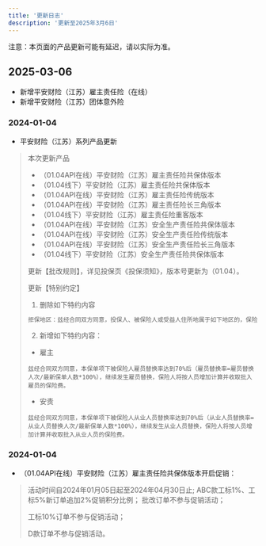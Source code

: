 ```yaml
---
title: '更新日志'
description: '更新至2025年3月6日'
---
```


<Note>
  注意：本页面的产品更新可能有延迟，请以实际为准。
</Note>

## 2025-03-06

- 新增平安财险（江苏）雇主责任险（在线）
- 新增平安财险（江苏）团体意外险










### 2024-01-04
- 平安财险（江苏）系列产品更新
> 本次更新产品
> 
> - （01.04API在线）平安财险（江苏）雇主责任险共保体版本
> - （01.04线下）平安财险（江苏）雇主责任险共保体版本
> - （01.04API在线）平安财险（江苏）雇主责任险传统版本
> - （01.04API在线）平安财险（江苏）雇主责任险长三角版本
> - （01.04线下）平安财险（江苏）雇主责任险重客版本
> - （01.04API在线）平安财险（江苏）安全生产责任险共保体版本
> - （01.04API在线）平安财险（江苏）安全生产责任险传统版本
> - （01.04API在线）平安财险（江苏）安全生产责任险长三角版本
> - （01.04线下）平安财险（江苏）安全生产责任险共保体版本
> 
> 更新【批改规则】，详见投保页《投保须知》，版本号更新为（01.04）。
> 
> 更新【特别约定】
> 1. 删除如下特约内容
> ```markdown
> 拒保地区：兹经合同双方同意，投保人、被保险人或受益人住所地属于如下地区的，保险人拒保：北京市平谷区、密云区、怀柔区；河北省；天津市；辽宁省铁岭市；山东省禹城、莱州市、滨州市、德州市、临沂市；河南省信阳市、焦作市、新乡市、郏县；四川省宜宾市、雅安市；吉林省四平市；福建省南平市；湖北省黄冈市。
> ```
> 2. 新增如下特约内容：
> - 雇主
> ```text
> 兹经合同双方同意，本保单项下被保险人雇员替换率达到70%后（雇员替换率=雇员替换人次/最新保单人数*100%），继续发生雇员替换，保险人将按人员增加计算并收取批入雇员的保险费。
> ```
> - 安责
> ```text
> 兹经合同双方同意，本保单项下被保险人从业人员替换率达到70%后（从业人员替换率=从业人员替换人次/最新保单人数*100%），继续发生从业人员替换，保险人将按人员增加计算并收取批入从业人员的保险费。
> ```


### 2024-01-04
- （01.04API在线）平安财险（江苏）雇主责任险共保体版本开启促销：
> 活动时间自2024年01月05日起至2024年04月30日止;
> ABC款工标1%、工标5%新订单追加2%促销积分比例；
> 批改订单不参与促销活动；
> 
> 工标10%订单不参与促销活动；
> 
> D款订单不参与促销活动。